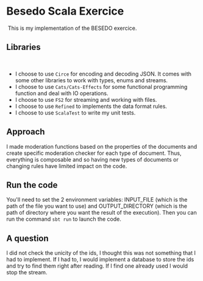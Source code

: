 # Besedo Scala Exercice
​
This is my implementation of the BESEDO exercice.
## Libraries 
​
* I choose to use `Circe` for encoding and decoding JSON. It comes with some other libraries to work with types, enums and streams.
* I choose to use `Cats/Cats-Effects` for some functional programming function and deal with IO operations.
* I choose to use `FS2` for streaming and working with files.
* I choose to use `Refined` to implements the data format rules.
* I choose to use `ScalaTest` to write my unit tests.

## Approach
I made moderation functions based on the properties of the documents and create specific moderation checker for each type of document. Thus, everything is composable and so having new types of documents or changing rules have limited impact on the code.

## Run the code
You'll need to set the 2 environment variables: INPUT_FILE (which is the path of the file you want to use) and OUTPUT_DIRECTORY (which is the path of directory where you want the result of the execution). Then you can run the command `sbt run` to launch the code.

## A question
I did not check the unicity of the ids, I thought this was not something that I had to implement. If I had to, I would implement a database to store the ids and try to find them right after reading. If I find one already used  I would stop the stream.